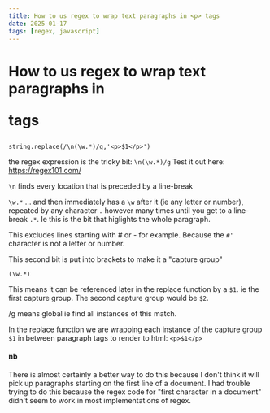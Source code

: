 ```yaml
---
title: How to us regex to wrap text paragraphs in <p> tags
date: 2025-01-17
tags: [regex, javascript]
---
```

# How to us regex to wrap text paragraphs in <p> tags

```regex
string.replace(/\n(\w.*)/g,'<p>$1</p>')
```

the regex expression is the tricky bit: `\n(\w.*)/g`
Test it out here: https://regex101.com/

`\n` finds every location that is preceded by a line-break

`\w.*`
... and then immediately has a `\w` after it (ie any letter or number), repeated by any character `.` however many times until you get to a line-break `.*`. Ie this is the bit that higlights the whole paragraph.

This excludes lines starting with # or - for example. Because the `#'` character is not a letter or number.

This second bit is put into brackets to make it a "capture group"

`(\w.*)`

This means it can be referenced later in the replace function by a `$1`. ie the first capture group. The second capture group would be `$2`.

/g means global ie find all instances of this match.

In the replace function we are wrapping each instance of the capture group `$1` in between paragraph tags to render to html:
`<p>$1</p>`

#### nb

There is almost certainly a better way to do this because I don't think it will pick up paragraphs starting on the first line of a document. I had trouble trying to do this because the regex code for "first character in a document" didn't seem to work in most implementations of regex.